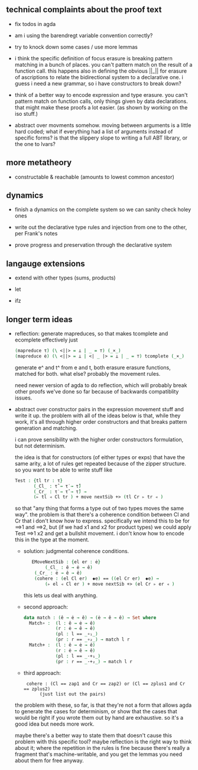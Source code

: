 technical complaints about the proof text
-----------------------------------------

- fix todos in agda

- am i using the barendregt variable convention correctly?

- try to knock down some cases / use more lemmas

- i think the specific definition of focus erasure is breaking pattern
  matching in a bunch of places. you can't pattern match on the result of a
  function call. this happens also in defining the obvious ||_|| for
  erasure of ascriptions to relate the bidirectional system to a
  declarative one. i guess i need a new grammar, so i have constructors to
  break down?

- think of a better way to encode expression and type erasure. you can't
  pattern match on function calls, only things given by data
  declarations. that might make these proofs a lot easier. (as shown by
  working on the iso stuff.)

- abstract over movments somehow. moving between arguments is a little hard
  coded; what if everything had a list of arguments instead of specific
  forms? is that the slippery slope to writing a full ABT library, or the
  one to lvars?

more metatheory
---------------

- constructable & reachable (amounts to lowest common ancestor)

dynamics
--------

- finish a dynamics on the complete system so we can sanity check holey
  ones

- write out the declarative type rules and injection from one to the other,
  per Frank's notes

- prove progress and preservation through the declarative system


langauge extensions
-------------------

- extend with other types (sums, products)

- let

- ifz


longer term ideas
-----------------

- reflection: generate mapreduces, so that makes tcomplete and ecomplete
  effectively just
    ```agda
    (mapreduce τ̇) (\ <||> = ⊥ | _ = ⊤) (_×_)
    (mapreduce ė) (\ <||> = ⊥ | <| _ |> = ⊥ | _ = ⊤) tcomplete (_×_)
    ```
  generate e^ and t^ from e and t, both erasure erasure functions, matched
  for both. what else? probably the movement rules.

  need newer version of agda to do reflection, which will probably break
  other proofs we've done so far because of backwards compatiblity issues.

- abstract over constructor pairs in the expression movement stuff and
  write it up. the problem with all of the ideas below is that, while they
  work, it's all through higher order constructors and that breaks pattern
  generation and matching.

  i can prove sensibility with the higher order constructors formulation,
  but not determinism.

  the idea is that for constructors (of either types or exps) that have the
  same arity, a lot of rules get repeated because of the zipper
  structure. so you want to be able to write stuff like

    ```agda
    Test : {tl tr : τ̇}
           (_Cl_ : τ̂ → τ̇ → τ̂)
           (_Cr_ : τ̇ → τ̂ → τ̂) →
           (▹ tl ◃ Cl tr ) + move nextSib +> (tl Cr ▹ tr ◃ )
    ```

  so that "any thing that forms a type out of two types moves the same
  way". the problem is that there's a coherence condition between Cl and Cr
  that i don't know how to express. specifically we intend this to be for
  ==>1 and ==>2, but (if we had x1 and x2 for product types) we could apply
  Test ==>1 x2 and get a bullshit movement. i don't know how to encode this
  in the type at the moment.

  * solution: judgmental coherence conditions.
    ```agda
       EMoveNextSib : {el er : ė}
            (_Cl_ : ê → ė → ê)
  	    (_Cr_ : ė → ê → ê)
   	    (cohere : (el Cl er)  ◆e) == ((el Cr er)  ◆e) →
            (▹ el ◃ Cl er ) + move nextSib +> (el Cr ▹ er ◃ )
     ```
     this lets us deal with anything.

  * second approach:

    ```agda
    data match : (ê → ė → ê) → (ė → ê → ê) → Set where
      Match∘ :  (l : ê → ė → ê)
                (r : ė → ê → ê)
                (pl : l == _∘₁_)
                (pr : r == _∘₂_) → match l r
      Match+ :  (l : ê → ė → ê)
                (r : ė → ê → ê)
                (pl : l == _·+₁_)
                (pr : r == _·+₂_) → match l r
    ```

  * third approach:
    ```
     cohere : (Cl == zap1 and Cr == zap2) or (Cl == zplus1 and Cr == zplus2)
     	  (just list out the pairs)
    ```

  the problem with these, so far, is that they're not a form that allows
  agda to generate the cases for determinism, or show that the cases that
  would be right if you wrote them out by hand are exhaustive. so it's a
  good idea but needs more work.

  maybe there's a better way to state them that doesn't cause this problem
  with this specific tool? maybe reflection is the right way to think about
  it; where the repetition in the rules is fine because there's really a
  fragment that's machine-writable, and you get the lemmas you need about
  them for free anyway.
